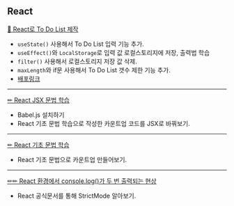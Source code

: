 ## React

[📝 React로 To Do List 제작](https://velog.io/@sweet_pumpkin/%EB%AC%B4%EC%9E%91%EC%A0%95-%EB%94%B0%EB%9D%BC%ED%95%98%EA%B8%B0-%EB%84%88%EC%9D%98-%ED%95%A0-%EC%9D%BC%EC%9D%80%E3%80%82React%EB%A1%9C-To-Do-List-%EB%A7%8C%EB%93%A4%EA%B8%B0)<br />
  - `useState()` 사용해서 To Do List 입력 기능 추가.
  - `useEffect()`와 `LocalStorage`로 입력 값 로컬스토리지에 저장, 출력법 학습
  - `filter()` 사용해서 로컬스토리지 저장 값 삭제.
  - `maxLength`와 if문 사용해서 To Do List 갯수 제한 기능 추가.
  - [배포링크](https://brilliant-cranachan-4b5cc5.netlify.app/)

---

[✏ React JSX 문법 학습](https://velog.io/@sweet_pumpkin/%EB%AC%B4%EC%9E%91%EC%A0%95-%EB%94%B0%EB%9D%BC%ED%95%98%EA%B8%B0-%EB%82%98.%EB%A6%AC%EC%95%A1%ED%8A%B8.%EC%93%B0%EB%8A%94%EB%8D%B0.%EB%82%B4.%EB%8F%99%EB%85%84%EB%B0%B0%EB%93%A4.%EB%8B%A4.JSX.%EC%93%B4%EB%8B%A4)<br />
  - Babel.js 설치하기
  - React 기초 문법 학습으로 작성한 카운트업 코드를 JSX로 바꿔보기.

---

[✏ React 기초 문법 학습](https://velog.io/@sweet_pumpkin/%EB%AC%B4%EC%9E%91%EC%A0%95-%EB%94%B0%EB%9D%BC%ED%95%98%EA%B8%B0-%EB%B0%94%EB%8B%90%EB%9D%BCJS%EC%99%80-%EB%B9%84%EA%B5%90%ED%95%B4%EB%B3%B4%EB%8A%94-ReactJS-%EA%B8%B0%EC%B4%88-%EB%AC%B8%EB%B2%95%EC%95%84%EB%AC%B4%EB%8F%84-%EC%95%88-%EC%94%80)<br />
  - React 기초 문법으로 카운트업 만들어보기.

---

[✏✏ React 환경에서 console.log()가 두 번 출력되는 현상](https://velog.io/@sweet_pumpkin/%EB%AC%B4%EC%9E%91%EC%A0%95-%EB%94%B0%EB%9D%BC%ED%95%98%EA%B8%B0-%EC%95%84%EB%8B%88-%EC%99%9C-%EC%BD%94%EB%93%9C%EA%B0%80-%EB%91%90-%EB%B2%88-%EC%B6%9C%EB%A0%A5%EB%90%98%EB%8A%94-%EA%B1%B4%EB%8D%B0-React-StrictMode)<br />
  - React 공식문서를 통해 StrictMode 알아보기.
